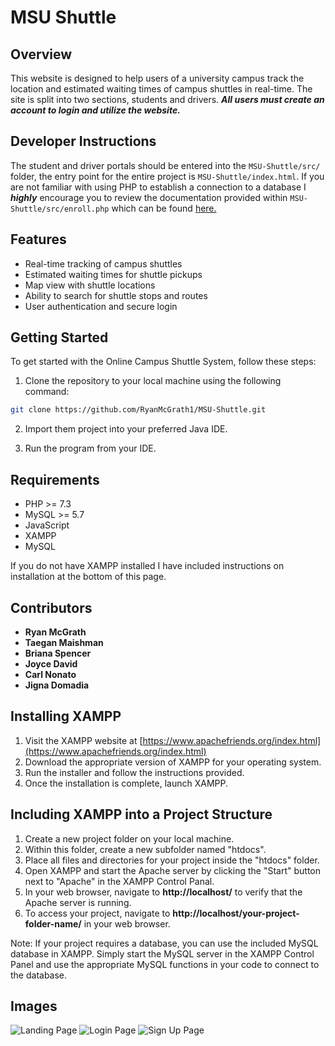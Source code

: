 # MSU Shuttle

## Overview

This website is designed to help users of a university campus track the location and estimated waiting times of campus shuttles in real-time. The site is split into two sections, students and drivers. **_All users must create an account to login and utilize the website._** 

## Developer Instructions

The student and driver portals should be entered into the `MSU-Shuttle/src/` folder, the entry point for the entire project is `MSU-Shuttle/index.html`. If you are not familiar with using PHP to establish a connection to a database I **_highly_** encourage you to review the documentation provided within `MSU-Shuttle/src/enroll.php` which can be found [here.]( https://github.com/RyanMcGrath1/MSU-Shuttle/blob/main/src/enroll.php)

## Features

- Real-time tracking of campus shuttles
- Estimated waiting times for shuttle pickups
- Map view with shuttle locations
- Ability to search for shuttle stops and routes
- User authentication and secure login


## Getting Started

To get started with the Online Campus Shuttle System, follow these steps:

1. Clone the repository to your local machine using the following command:

```sh
git clone https://github.com/RyanMcGrath1/MSU-Shuttle.git
```

2. Import them project into your preferred Java IDE.

3. Run the program from your IDE.

## Requirements

- PHP >= 7.3
- MySQL >= 5.7
- JavaScript
- XAMPP
- MySQL

If you do not have XAMPP installed I have included instructions on installation at the bottom of this page.


## Contributors

- **Ryan McGrath**
- **Taegan Maishman**
- **Briana Spencer**
- **Joyce David**
- **Carl Nonato**
- **Jigna Domadia**


## Installing XAMPP

1. Visit the XAMPP website at [https://www.apachefriends.org/index.html](https://www.apachefriends.org/index.html)
2. Download the appropriate version of XAMPP for your operating system.
3. Run the installer and follow the instructions provided.
4. Once the installation is complete, launch XAMPP.

## Including XAMPP into a Project Structure

1. Create a new project folder on your local machine.
2. Within this folder, create a new subfolder named "htdocs".
3. Place all files and directories for your project inside the "htdocs" folder.
4. Open XAMPP and start the Apache server by clicking the "Start" button next to "Apache" in the XAMPP Control Panal.
5. In your web browser, navigate to **http://localhost/** to verify that the Apache server is running.
6. To access your project, navigate to **http://localhost/your-project-folder-name/** in your web browser.

Note: If your project requires a database, you can use the included MySQL database in XAMPP. Simply start the MySQL server in the XAMPP Control Panel and use the appropriate MySQL functions in your code to connect to the database.


## Images

![Landing Page](media/landing.JPG)
![Login Page](media/login.JPG)
![Sign Up Page](media/signup.JPG)
